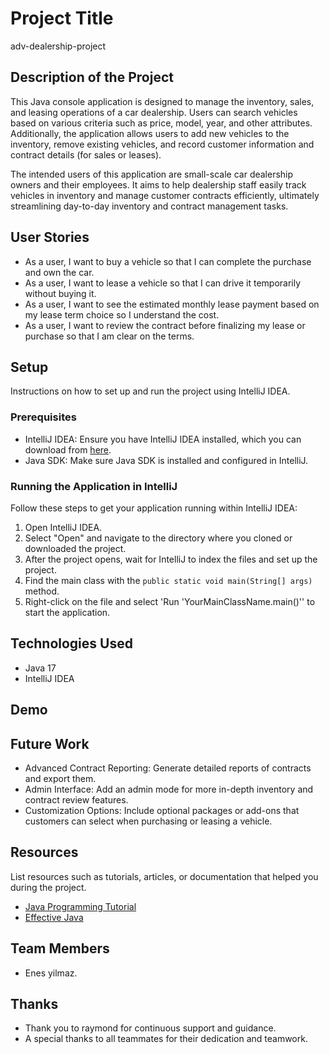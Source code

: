 # Project Title

adv-dealership-project

## Description of the Project

This Java console application is designed to manage the inventory, sales, and leasing operations of a car dealership.
Users can search vehicles based on various criteria such as price, model, year, and other attributes.
Additionally, the application allows users to add new vehicles to the inventory, remove existing vehicles,
and record customer information and contract details (for sales or leases).

The intended users of this application are small-scale car dealership owners and their employees.
It aims to help dealership staff easily track vehicles in inventory and manage customer contracts efficiently,
ultimately streamlining day-to-day inventory and contract management tasks.

## User Stories

- As a user, I want to buy a vehicle so that I can complete the purchase and own the car.
- As a user, I want to lease a vehicle so that I can drive it temporarily without buying it.
- As a user, I want to see the estimated monthly lease payment based on my lease term choice so I understand the cost.
- As a user, I want to review the contract before finalizing my lease or purchase so that I am clear on the terms.

## Setup

Instructions on how to set up and run the project using IntelliJ IDEA.

### Prerequisites

- IntelliJ IDEA: Ensure you have IntelliJ IDEA installed, which you can download
  from [here](https://www.jetbrains.com/idea/download/).
- Java SDK: Make sure Java SDK is installed and configured in IntelliJ.

### Running the Application in IntelliJ

Follow these steps to get your application running within IntelliJ IDEA:

1. Open IntelliJ IDEA.
2. Select "Open" and navigate to the directory where you cloned or downloaded the project.
3. After the project opens, wait for IntelliJ to index the files and set up the project.
4. Find the main class with the `public static void main(String[] args)` method.
5. Right-click on the file and select 'Run 'YourMainClassName.main()'' to start the application.

## Technologies Used

- Java 17
- IntelliJ IDEA

## Demo



## Future Work

- Advanced Contract Reporting: Generate detailed reports of contracts and export them.
- Admin Interface: Add an admin mode for more in-depth inventory and contract review features.
- Customization Options: Include optional packages or add-ons that customers can select when purchasing or leasing a
  vehicle.

## Resources

List resources such as tutorials, articles, or documentation that helped you during the project.

- [Java Programming Tutorial](https://www.example.com)
- [Effective Java](https://www.example.com)

## Team Members

- Enes yilmaz.

## Thanks

- Thank you to raymond for continuous support and guidance.
- A special thanks to all teammates for their dedication and teamwork.